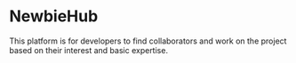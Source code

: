 # NewbieHub
This platform is for developers to find collaborators and work on the project based on their interest and basic expertise.
